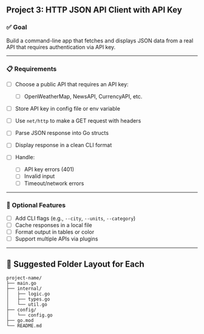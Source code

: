 ## Project 3: **HTTP JSON API Client with API Key**

### ✅ Goal

Build a command-line app that fetches and displays JSON data from a real API that requires authentication via API key.

---

### 📋 Requirements

* [ ] Choose a public API that requires an API key:

  * [ ] OpenWeatherMap, NewsAPI, CurrencyAPI, etc.
* [ ] Store API key in config file or env variable
* [ ] Use `net/http` to make a GET request with headers
* [ ] Parse JSON response into Go structs
* [ ] Display response in a clean CLI format
* [ ] Handle:

  * [ ] API key errors (401)
  * [ ] Invalid input
  * [ ] Timeout/network errors

---

### 🌱 Optional Features

* [ ] Add CLI flags (e.g., `--city`, `--units`, `--category`)
* [ ] Cache responses in a local file
* [ ] Format output in tables or color
* [ ] Support multiple APIs via plugins

---

## 🧱 Suggested Folder Layout for Each

```
project-name/
├── main.go
├── internal/
│   ├── logic.go
│   ├── types.go
│   └── util.go
├── config/
│   └── config.go
├── go.mod
└── README.md
```
